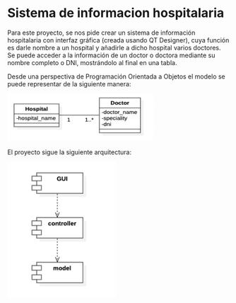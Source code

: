 # Sistema de informacion hospitalaria
 Para este proyecto, se nos pide crear un sistema de información hospitalaria con interfaz gráfica (creada usando QT Designer), cuya función es darle nombre a un hospital y añadirle a dicho hospital varios doctores. Se puede acceder a la información de un doctor o doctora mediante su nombre completo o DNI, mostrándolo al final en una tabla.
 
Desde una perspectiva de Programación Orientada a Objetos el modelo se puede representar de la siguiente manera:

![Modelos](https://github.com/Jeankbro/Sistema-de-informacion-hospitalaria/blob/main/modelo%20sistema.png)

El proyecto sigue la siguiente arquitectura:

![Arquitectura](https://github.com/Jeankbro/Sistema-de-informacion-hospitalaria/blob/main/arquitectura.png)
